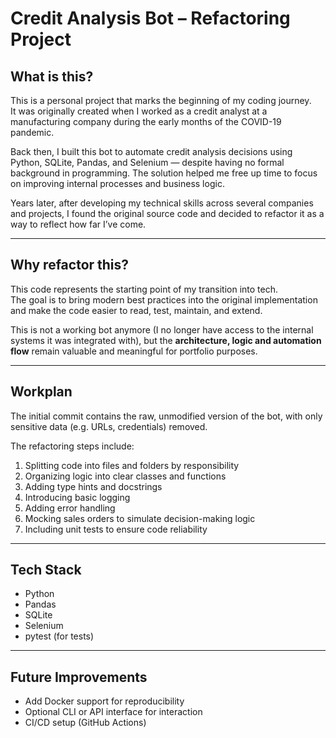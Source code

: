 # Credit Analysis Bot – Refactoring Project

## What is this?

This is a personal project that marks the beginning of my coding journey.  
It was originally created when I worked as a credit analyst at a manufacturing company during the early months of the COVID-19 pandemic.

Back then, I built this bot to automate credit analysis decisions using Python, SQLite, Pandas, and Selenium — despite having no formal background in programming. The solution helped me free up time to focus on improving internal processes and business logic.

Years later, after developing my technical skills across several companies and projects, I found the original source code and decided to refactor it as a way to reflect how far I’ve come.

---

## Why refactor this?

This code represents the starting point of my transition into tech.  
The goal is to bring modern best practices into the original implementation and make the code easier to read, test, maintain, and extend.

This is not a working bot anymore (I no longer have access to the internal systems it was integrated with), but the **architecture, logic and automation flow** remain valuable and meaningful for portfolio purposes.

---

## Workplan

The initial commit contains the raw, unmodified version of the bot, with only sensitive data (e.g. URLs, credentials) removed.

The refactoring steps include:

1. Splitting code into files and folders by responsibility
2. Organizing logic into clear classes and functions
3. Adding type hints and docstrings
4. Introducing basic logging
5. Adding error handling
6. Mocking sales orders to simulate decision-making logic
7. Including unit tests to ensure code reliability

---

## Tech Stack

- Python
- Pandas
- SQLite
- Selenium
- pytest (for tests)

---

## Future Improvements

- Add Docker support for reproducibility  
- Optional CLI or API interface for interaction  
- CI/CD setup (GitHub Actions)
